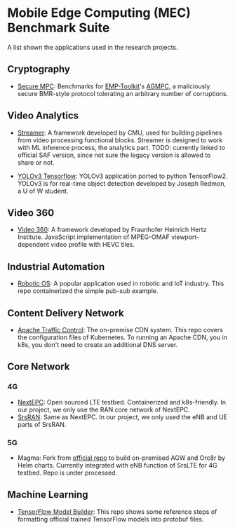 # Mobile Edge Computing (MEC) Benchmark Suite

A list shown the applications used in the research projects.

## Cryptography

- [Secure MPC](https://github.com/GTkernel/secure-mpc): Benchmarks for [EMP-Toolkit](https://github.com/emp-toolkit/emp-tool)'s [AGMPC](https://github.com/emp-toolkit/emp-agmpc), a maliciously secure BMR-style protocol tolerating an arbitrary number of corruptions.

## Video Analytics

- [Streamer](https://github.com/GTkernel/streamer): A framework developed by CMU, used for building pipelines from video processing functional blocks. Streamer is designed to work with ML inference process, the analytics part.
TODO: currently linked to official SAF version, since not sure the legacy version is allowed to share or not.

- [YOLOv3 Tensorflow](https://github.com/GTkernel/yolov3-tf2): YOLOv3 application ported to python TensorFlow2. YOLOv3 is for real-time object detection developed by Joseph Redmon, a U of W student.

## Video 360

- [Video 360](https://github.com/GTkernel/video360): A framework developed by Fraunhofer Heinrich Hertz Institute. JavaScript implementation of MPEG-OMAF viewport-dependent video profile with HEVC tiles.

## Industrial Automation

- [Robotic OS](https://github.com/GTkernel/ros): A popular application used in robotic and IoT industry. 
This repo containerized the simple pub-sub example.

## Content Delivery Network

- [Apache Traffic Control](https://github.com/GTkernel/trafficcontrol): The on-premise CDN system. This repo covers the configuration files of Kubernetes. To running an Apache CDN, you in k8s, you don't need to create an additional DNS server.

## Core Network

### 4G

- [NextEPC](https://github.com/GTkernel/nextepc): Open sourced LTE testbed. Containerized and k8s-friendly. 
In our project, we only use the RAN core network of NextEPC.
- [SrsRAN](https://github.com/GTkernel/srsRAN): Same as NextEPC. In our project, we only used the eNB and UE parts of SrsRAN.

### 5G

- Magma: Fork from [official repo](https://github.com/magma/magma) to build on-premised AGW and Orc8r by Helm charts. Currently integrated with eNB function of SrsLTE for 4G testbed.
Repo is under processed.

## Machine Learning

- [TensorFlow Model Builder](https://github.com/carol-hsu/tensorflow_model_builder): This repo shows some reference steps of formatting official trained TensorFlow models into protobuf files.

